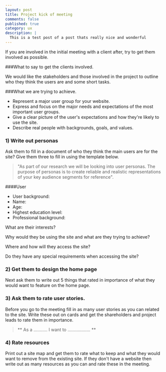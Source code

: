 ```yaml
---
layout: post
title: Project kick of meeting
comments: false
published: true
category: ux
description: |
  This is a test post of a post thats really nice and wonderful
---
```


If you are involved in the initial meeting with a client after, try to get them involved as possible.

###What to say to get the clients involved.

We would like the stakeholders and those involved in the project to outline who they think the users are and some short tasks.

###What we are trying to achieve.
* Represent a major user group for your website.
* Express and focus on the major needs and expectations of the most important user groups.
* Give a clear picture of the user's expectations and how they're likely to use the site.
* Describe real people with backgrounds, goals, and values.

### 1) Write out personas
Ask them to fill in a document of who they think the main users are for the site? Give them three to fill in using the template below.

> "As part of our research we will be looking into user personas. The purpose of personas is to create reliable and realistic representations of your key audience segments for reference".

####User
* User background:
* Name:
* Age:
* Highest education level:
* Professional background:

What are their interests?

Why would they be using the site and what are they trying to achieve?

Where and how will they access the site?

Do they have any special requirements when accessing the site?


### 2) Get them to design the home page
Next ask them to write out 5 things that rated in importance of what they would want to feature on the home page.

### 3) Ask them to rate user stories.
Before you go to the meeting fill in as many user stories as you can related to the site. Write these out on cards and get the shareholders and project leads to rate them in importance.

> ** As a ........... I want to .................. **


### 4) Rate resources
Print out a site map and get them to rate what to keep and what they would want to remove from the existing site. If they don't have a website then write out as many resources as you can and rate these in the meeting.
